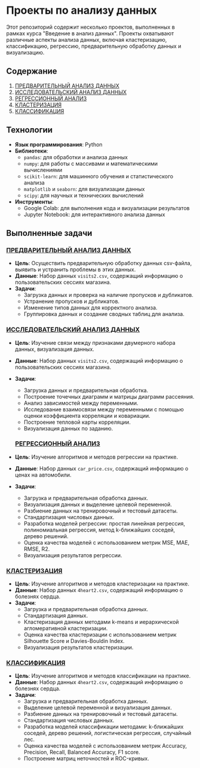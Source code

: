 # Проекты по анализу данных

Этот репозиторий содержит несколько проектов, выполненных в рамках курса "Введение в анализ данных". Проекты охватывают различные аспекты анализа данных, включая кластеризацию, классификацию, регрессию, предварительную обработку данных и визуализацию.

## Содержание
1. [ПРЕДВАРИТЕЛЬНЫЙ АНАЛИЗ ДАННЫХ](./Lab1/README.md)
2. [ИССЛЕДОВАТЕЛЬСКИЙ АНАЛИЗ ДАННЫХ](./Lab2/README.md)
3. [РЕГРЕССИОННЫЙ АНАЛИЗ](./Lab3/README.md)
4. [КЛАСТЕРИЗАЦИЯ](./Lab4/README.md)
5. [КЛАССИФИКАЦИЯ](./Lab5/README.md)

## Технологии
- **Язык программирования**: Python
- **Библиотеки**:
  - `pandas`: для обработки и анализа данных
  - `numpy`: для работы с массивами и математическими вычислениями
  - `scikit-learn`: для машинного обучения и статистического анализа
  - `matplotlib` и `seaborn`: для визуализации данных
  - `scipy`: для научных и технических вычислений
- **Инструменты**:
  - Google Colab: для выполнения кода и визуализации результатов
  - Jupyter Notebook: для интерактивного анализа данных

## Выполненные задачи

### [ПРЕДВАРИТЕЛЬНЫЙ АНАЛИЗ ДАННЫХ](./Lab1)
- **Цель**: Осуществить предварительную обработку данных csv-файла, выявить и устранить проблемы в этих данных.
- **Данные**: Набор данных `visits2.csv`, содержащий информацию о пользовательских сессиях магазина.
- **Задачи**:
  - Загрузка данных и проверка на наличие пропусков и дубликатов.
  - Устранение пропусков и дубликатов.
  - Изменение типов данных для корректного анализа.
  - Группировка данных и создание сводных таблиц для анализа.

### [ИССЛЕДОВАТЕЛЬСКИЙ АНАЛИЗ ДАННЫХ](./Lab2)
- **Цель**: Изучение связи между признаками двумерного набора данных, визуализация данных.
- **Данные**: Набор данных `visits2.csv`, содержащий информацию о пользовательских сессиях магазина.
- **Задачи**:
  - Загрузка данных и предварительная обработка.
  - Построение точечных диаграмм и матрицы диаграмм рассеяния.
  - Анализ зависимостей между переменными.
  - Исследование взаимосвязи между переменными с помощью оценки коэффициента корреляции и ковариации.
  - Построение тепловой карты корреляции.
  - Визуализация данных по заданию.

  ### [РЕГРЕССИОННЫЙ АНАЛИЗ](./Lab3)
- **Цель**: Изучение алгоритмов и методов регрессии на практике.
- **Данные**: Набор данных `car_price.csv`, содержащий информацию о ценах на автомобили.
- **Задачи**:
  - Загрузка и предварительная обработка данных.
  - Визуализация данных и выделение целевой переменной.
  - Разбиение данных на тренировочный и тестовый датасеты.
  - Стандартизация числовых данных.
  - Разработка моделей регрессии: простая линейная регрессия, полиномиальная регрессия, метод k-ближайших соседей, дерево решений.
  - Оценка качества моделей с использованием метрик MSE, MAE, RMSE, R2.
  - Визуализация результатов регрессии.

### [КЛАСТЕРИЗАЦИЯ](./Lab4)
- **Цель**: Изучение алгоритмов и методов кластеризации на практике.
- **Данные**: Набор данных `4heart2.csv`, содержащий информацию о болезнях сердца.
- **Задачи**:
  - Загрузка и предварительная обработка данных.
  - Стандартизация данных.
  - Кластеризация данных методами k-means и иерархической агломеративной кластеризации.
  - Оценка качества кластеризации с использованием метрик Silhouette Score и Davies-Bouldin Index.
  - Визуализация результатов кластеризации.

### [КЛАССИФИКАЦИЯ](./Lab5)
- **Цель**: Изучение алгоритмов и методов классификации на практике.
- **Данные**: Набор данных `4heart2.csv`, содержащий информацию о болезнях сердца.
- **Задачи**:
  - Загрузка и предварительная обработка данных.
  - Выделение целевой переменной и визуализация данных.
  - Разбиение данных на тренировочный и тестовый датасеты.
  - Стандартизация числовых данных.
  - Разработка моделей классификации методами: k-ближайших соседей, дерево решений, логистическая регрессия, случайный лес.
  - Оценка качества моделей с использованием метрик Accuracy, Precision, Recall, Balanced Accuracy, F1 score.
  - Построение матриц неточностей и ROC-кривых.
